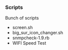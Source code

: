 ### Scripts
Bunch of scripts
* screen.sh
* big_sur_icon_changer.sh
* snmpcheck-1.9.rb
* WIFI Speed Test
